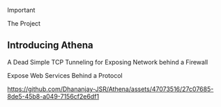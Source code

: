 > [!IMPORTANT]
>
> The Project

## Introducing Athena

A Dead Simple TCP Tunneling for Exposing Network behind a Firewall

Expose Web Services Behind a Protocol


https://github.com/Dhananjay-JSR/Athena/assets/47073516/27c07685-8de5-45b8-a049-7156cf2e6df1

